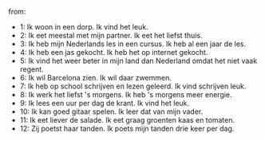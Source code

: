 from:

- 1: Ik woon in een dorp. Ik vind het leuk.
- 2: Ik eet meestal met mijn partner. Ik eet het liefst thuis.
- 3: Ik heb mijn Nederlands les in een cursus. Ik heb al een jaar de les.
- 4: Ik heb een jas gekocht. Ik heb het op internet gekocht.
- 5: Ik vind het weer beter in mijn land dan Nederland omdat het niet vaak regent.
- 6: Ik wil Barcelona zien. Ik wil daar zwemmen.
- 7: Ik heb op school schrijven en lezen geleerd. Ik vind schrijven leuk.
- 8: Ik werk het liefst 's morgens. Ik heb 's morgens meer energie.
- 9: Ik lees een uur per dag de krant. Ik vind het leuk.
- 10: Ik kan goed gitaar spelen. Ik leer dat van mijn vader.
- 11: Ik eet liever de salade. Ik eet graag groenten kaas en tomaten.
- 12: Zij poetst haar tanden. Ik poets mijn tanden drie keer per dag.

